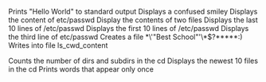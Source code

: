 Prints "Hello World" to standard output
Displays a confused smiley
Displays the content of etc/passwd
Display the contents of two files
Displays the last 10 lines of /etc/passwd
Displays the first 10 lines of /etc/passwd
Displays the third line of etc/passwd
Creates a file \*\\'"Best School"\'\\*$\?\*\*\*\*\*:)
Writes into file ls_cwd_content


Counts the number of dirs and subdirs in the cd
Displays the newest 10 files in the cd
Prints words that appear only once
